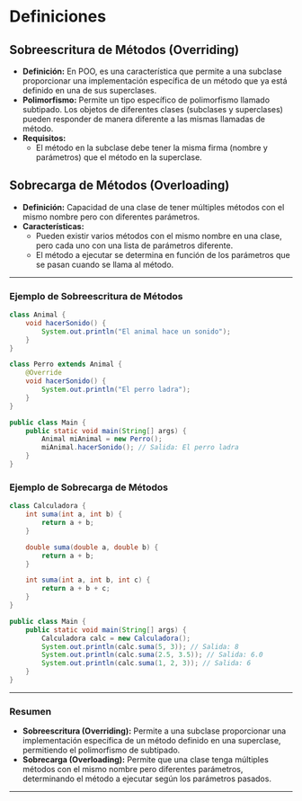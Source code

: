 
# Definiciones
## Sobreescritura de Métodos (Overriding)
- **Definición:** En POO, es una característica que permite a una subclase proporcionar una implementación específica de un método que ya está definido en una de sus superclases.
- **Polimorfismo:** Permite un tipo específico de polimorfismo llamado subtipado. Los objetos de diferentes clases (subclases y superclases) pueden responder de manera diferente a las mismas llamadas de método.
- **Requisitos:**
  - El método en la subclase debe tener la misma firma (nombre y parámetros) que el método en la superclase.

## Sobrecarga de Métodos (Overloading)
- **Definición:** Capacidad de una clase de tener múltiples métodos con el mismo nombre pero con diferentes parámetros.
- **Características:**
  - Pueden existir varios métodos con el mismo nombre en una clase, pero cada uno con una lista de parámetros diferente.
  - El método a ejecutar se determina en función de los parámetros que se pasan cuando se llama al método.

---

### Ejemplo de Sobreescritura de Métodos

```java
class Animal {
    void hacerSonido() {
        System.out.println("El animal hace un sonido");
    }
}

class Perro extends Animal {
    @Override
    void hacerSonido() {
        System.out.println("El perro ladra");
    }
}

public class Main {
    public static void main(String[] args) {
        Animal miAnimal = new Perro();
        miAnimal.hacerSonido(); // Salida: El perro ladra
    }
}
```

### Ejemplo de Sobrecarga de Métodos

```java
class Calculadora {
    int suma(int a, int b) {
        return a + b;
    }

    double suma(double a, double b) {
        return a + b;
    }

    int suma(int a, int b, int c) {
        return a + b + c;
    }
}

public class Main {
    public static void main(String[] args) {
        Calculadora calc = new Calculadora();
        System.out.println(calc.suma(5, 3)); // Salida: 8
        System.out.println(calc.suma(2.5, 3.5)); // Salida: 6.0
        System.out.println(calc.suma(1, 2, 3)); // Salida: 6
    }
}
```

---

### Resumen
- **Sobreescritura (Overriding):** Permite a una subclase proporcionar una implementación específica de un método definido en una superclase, permitiendo el polimorfismo de subtipado.
- **Sobrecarga (Overloading):** Permite que una clase tenga múltiples métodos con el mismo nombre pero diferentes parámetros, determinando el método a ejecutar según los parámetros pasados.

---
